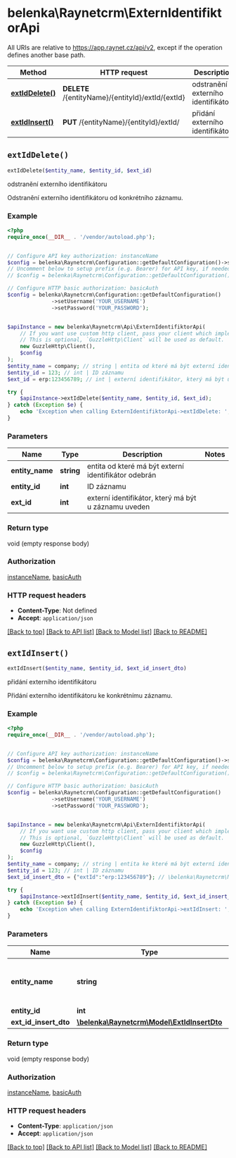 # belenka\Raynetcrm\ExternIdentifiktorApi

All URIs are relative to https://app.raynet.cz/api/v2, except if the operation defines another base path.

| Method | HTTP request | Description |
| ------------- | ------------- | ------------- |
| [**extIdDelete()**](ExternIdentifiktorApi.md#extIdDelete) | **DELETE** /{entityName}/{entityId}/extId/{extId} | odstranění externího identifikátoru |
| [**extIdInsert()**](ExternIdentifiktorApi.md#extIdInsert) | **PUT** /{entityName}/{entityId}/extId/ | přidání externího identifikátoru |


## `extIdDelete()`

```php
extIdDelete($entity_name, $entity_id, $ext_id)
```

odstranění externího identifikátoru

Odstranění externího identifikátoru od konkrétního záznamu.

### Example

```php
<?php
require_once(__DIR__ . '/vendor/autoload.php');


// Configure API key authorization: instanceName
$config = belenka\Raynetcrm\Configuration::getDefaultConfiguration()->setApiKey('X-Instance-Name', 'YOUR_API_KEY');
// Uncomment below to setup prefix (e.g. Bearer) for API key, if needed
// $config = belenka\Raynetcrm\Configuration::getDefaultConfiguration()->setApiKeyPrefix('X-Instance-Name', 'Bearer');

// Configure HTTP basic authorization: basicAuth
$config = belenka\Raynetcrm\Configuration::getDefaultConfiguration()
              ->setUsername('YOUR_USERNAME')
              ->setPassword('YOUR_PASSWORD');


$apiInstance = new belenka\Raynetcrm\Api\ExternIdentifiktorApi(
    // If you want use custom http client, pass your client which implements `GuzzleHttp\ClientInterface`.
    // This is optional, `GuzzleHttp\Client` will be used as default.
    new GuzzleHttp\Client(),
    $config
);
$entity_name = company; // string | entita od které má být externí identifikátor odebrán
$entity_id = 123; // int | ID záznamu
$ext_id = erp:123456789; // int | externí identifikátor, který má být u záznamu uveden

try {
    $apiInstance->extIdDelete($entity_name, $entity_id, $ext_id);
} catch (Exception $e) {
    echo 'Exception when calling ExternIdentifiktorApi->extIdDelete: ', $e->getMessage(), PHP_EOL;
}
```

### Parameters

| Name | Type | Description  | Notes |
| ------------- | ------------- | ------------- | ------------- |
| **entity_name** | **string**| entita od které má být externí identifikátor odebrán | |
| **entity_id** | **int**| ID záznamu | |
| **ext_id** | **int**| externí identifikátor, který má být u záznamu uveden | |

### Return type

void (empty response body)

### Authorization

[instanceName](../../README.md#instanceName), [basicAuth](../../README.md#basicAuth)

### HTTP request headers

- **Content-Type**: Not defined
- **Accept**: `application/json`

[[Back to top]](#) [[Back to API list]](../../README.md#endpoints)
[[Back to Model list]](../../README.md#models)
[[Back to README]](../../README.md)

## `extIdInsert()`

```php
extIdInsert($entity_name, $entity_id, $ext_id_insert_dto)
```

přidání externího identifikátoru

Přidání externího identifikátoru ke konkrétnímu záznamu.

### Example

```php
<?php
require_once(__DIR__ . '/vendor/autoload.php');


// Configure API key authorization: instanceName
$config = belenka\Raynetcrm\Configuration::getDefaultConfiguration()->setApiKey('X-Instance-Name', 'YOUR_API_KEY');
// Uncomment below to setup prefix (e.g. Bearer) for API key, if needed
// $config = belenka\Raynetcrm\Configuration::getDefaultConfiguration()->setApiKeyPrefix('X-Instance-Name', 'Bearer');

// Configure HTTP basic authorization: basicAuth
$config = belenka\Raynetcrm\Configuration::getDefaultConfiguration()
              ->setUsername('YOUR_USERNAME')
              ->setPassword('YOUR_PASSWORD');


$apiInstance = new belenka\Raynetcrm\Api\ExternIdentifiktorApi(
    // If you want use custom http client, pass your client which implements `GuzzleHttp\ClientInterface`.
    // This is optional, `GuzzleHttp\Client` will be used as default.
    new GuzzleHttp\Client(),
    $config
);
$entity_name = company; // string | entita ke které má být externí identifikátor přiřazen
$entity_id = 123; // int | ID záznamu
$ext_id_insert_dto = {"extId":"erp:123456789"}; // \belenka\Raynetcrm\Model\ExtIdInsertDto

try {
    $apiInstance->extIdInsert($entity_name, $entity_id, $ext_id_insert_dto);
} catch (Exception $e) {
    echo 'Exception when calling ExternIdentifiktorApi->extIdInsert: ', $e->getMessage(), PHP_EOL;
}
```

### Parameters

| Name | Type | Description  | Notes |
| ------------- | ------------- | ------------- | ------------- |
| **entity_name** | **string**| entita ke které má být externí identifikátor přiřazen | |
| **entity_id** | **int**| ID záznamu | |
| **ext_id_insert_dto** | [**\belenka\Raynetcrm\Model\ExtIdInsertDto**](../Model/ExtIdInsertDto.md)|  | [optional] |

### Return type

void (empty response body)

### Authorization

[instanceName](../../README.md#instanceName), [basicAuth](../../README.md#basicAuth)

### HTTP request headers

- **Content-Type**: `application/json`
- **Accept**: `application/json`

[[Back to top]](#) [[Back to API list]](../../README.md#endpoints)
[[Back to Model list]](../../README.md#models)
[[Back to README]](../../README.md)
